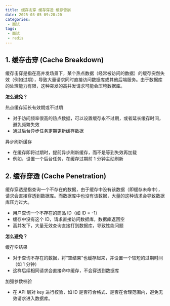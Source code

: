 ```yaml
---
title: 缓存击穿 缓存穿透 缓存雪崩
date: 2025-03-05 09:28:20
categories:
 - 面试
tags:
 - 面试
 - redis
---
```


## 1. 缓存击穿 (Cache Breakdown)

缓存击穿是指在高并发场景下，某个热点数据（经常被访问的数据）的缓存突然失效（例如过期），导致大量请求同时直接访问数据库或其他后端服务。由于数据库的处理能力有限，这种突发的高并发请求可能会压垮数据库。

**怎么避免？**

热点缓存延长有效期或不过期

- 对于访问频率很高的热点数据，可以设置缓存永不过期，或者延长缓存时间，避免频繁失效
- 通过后台异步任务定期更新缓存数据

异步刷新缓存

- 在缓存即将过期时，提前异步刷新缓存，而不是等到失效再加载
- 例如，设置一个后台任务，在缓存过期前 1 分钟主动刷新

## 2. 缓存穿透 (Cache Penetration)

缓存穿透是指查询一个不存在的数据，由于缓存中没有该数据（即缓存未命中），请求会直接穿透到数据库。而数据库中也没有该数据，大量的这种请求会导致数据库压力过大。

- 用户查询一个不存在的商品 ID（如 ID = -1）
- 缓存中没有这个 ID，请求直接访问数据库，数据库返回空
- 高并发下，大量无效查询直接打到数据库，导致性能问题

**怎么避免？**

缓存空结果

- 对于查询不存在的数据，将“空结果”也缓存起来，并设置一个较短的过期时间（如 1 分钟）
- 这样后续相同请求会直接命中缓存，不会穿透到数据库

加强参数校验

- 在 API 层对 key 进行校验，如 ID 是否符合格式、是否在合理范围内，避免无效请求进入数据库。